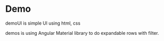# Demo

demoUI is simple UI using html, css

demos is using Angular Material library to do expandable rows with filter. 


